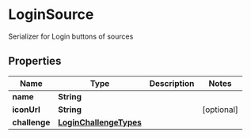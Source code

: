 

# LoginSource

Serializer for Login buttons of sources

## Properties

| Name | Type | Description | Notes |
|------------ | ------------- | ------------- | -------------|
|**name** | **String** |  |  |
|**iconUrl** | **String** |  |  [optional] |
|**challenge** | [**LoginChallengeTypes**](LoginChallengeTypes.md) |  |  |



